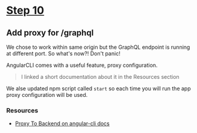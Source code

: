 # [Step 10](https://github.com/kamilkisiela/GitHunt-Lite-Angular/tree/step10)

## Add proxy for /graphql

We chose to work within same origin but the GraphQL endpoint is running at different port. So what's now?! Don't panic!

AngularCLI comes with a useful feature, proxy configuration.

> I linked a short documentation about it in the Resources section

We alse updated npm script called `start` so each time you will run the app proxy configuration will be used.

### Resources

- [Proxy To Backend on angular-cli docs](https://github.com/angular/angular-cli/blob/b250cb69aa1eb72f6a3131b48f280fb375ed1d79/README.md#proxy-to-backend)
